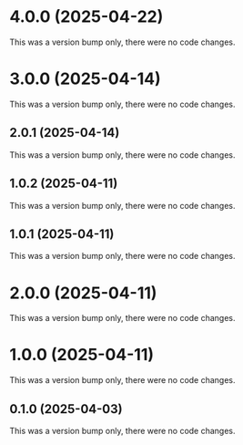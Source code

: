 # 4.0.0 (2025-04-22)

This was a version bump only, there were no code changes.

# 3.0.0 (2025-04-14)

This was a version bump only, there were no code changes.

## 2.0.1 (2025-04-14)

This was a version bump only, there were no code changes.

## 1.0.2 (2025-04-11)

This was a version bump only, there were no code changes.

## 1.0.1 (2025-04-11)

This was a version bump only, there were no code changes.

# 2.0.0 (2025-04-11)

This was a version bump only, there were no code changes.

# 1.0.0 (2025-04-11)

This was a version bump only, there were no code changes.

## 0.1.0 (2025-04-03)

This was a version bump only, there were no code changes.